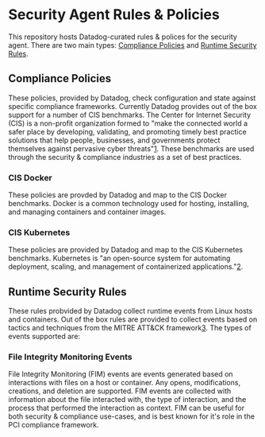 # Security Agent Rules & Policies
This repository hosts Datadog-curated rules & polices for the security agent. There are two main types: [Compliance Policies](#compliance-policies) and [Runtime Security Rules](#runtime-security-rules).

## Compliance Policies
These policies, provided by Datadog, check configuration and state against specific compliance frameworks. Currently Datadog provides out of the box support for a number of CIS benchmarks. The Center for Internet Security (CIS) is a non-profit organization formed to "make the connected world a safer place by developing, validating, and promoting timely best practice solutions that help people, businesses, and governments protect themselves against pervasive cyber threats"[1](https://www.cisecurity.org/about-us/). These benchmarks are used through the security & compliance industries as a set of best practices.

### CIS Docker
These policies are provded by Datadog and map to the CIS Docker benchmarks. Docker is a common technology used for hosting, installing, and managing containers and container images.

### CIS Kubernetes
These policies are provided by Datadog and map to the CIS Kubernetes benchmarks. Kubernetes is "an open-source system for automating deployment, scaling, and management of containerized applications."[2](https://kubernetes.io/).

## Runtime Security Rules
These rules probvided by Datadog collect runtime events from Linux hosts and containers. Out of the box rules are provided to collect events based on tactics and techniques from the MITRE ATT&CK framework[3](https://attack.mitre.org/). The types of events supported are:

### File Integrity Monitoring Events
File Integrity Monitoring (FIM) events are events generated based on interactions with files on a host or container. Any opens, modifications, creations, and deletion are supported. FIM events are collected with information about the file interacted with, the type of interaction, and the process that performed the interaction as context. FIM can be useful for both security & compliance use-cases, and is best known for it's role in the PCI compliance framework.
